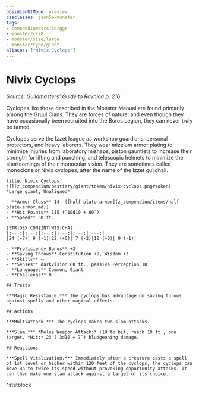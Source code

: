 ```yaml
---
obsidianUIMode: preview
cssclasses: json5e-monster
tags:
- compendium/src/5e/ggr
- monster/cr/8
- monster/size/large
- monster/type/giant
aliases: ["Nivix Cyclops"]
---
```

# Nivix Cyclops
*Source: Guildmasters' Guide to Ravnica p. 216*  

Cyclopes like those described in the Monster Manual are found primarily among the Gruul Clans. They are forces of nature, and even though they have occasionally been recruited into the Boros Legion, they can never truly be tamed.

Cyclopes serve the Izzet league as workshop guardians, personal protectors, and heavy laborers. They wear mizzium armor plating to minimize injuries from laboratory mishaps, piston gauntlets to increase their strength for lifting and punching, and telescopic helmets to minimize the shortcomings of their monocular vision. They are sometimes called monoclons or Nivix cyclopes, after the name of the Izzet guildhall.

```ad-statblock
title: Nivix Cyclops
![](z_compendium/bestiary/giant/token/nivix-cyclops.png#token)
*Large giant, Unaligned*

- **Armor Class** 14  ([half plate armor](z_compendium/items/half-plate-armor.md))
- **Hit Points** 115 (`10d10 + 60`)
- **Speed** 30 ft.

|STR|DEX|CON|INT|WIS|CHA|
|:---:|:---:|:---:|:---:|:---:|:---:|
|24 (+7)| 9 (-1)|22 (+6)| 7 (-2)|10 (+0)| 9 (-1)|

- **Proficiency Bonus** +3
- **Saving Throws** Constitution +9, Wisdom +3
- **Skills** ⏤
- **Senses** darkvision 60 ft., passive Perception 10
- **Languages** Common, Giant
- **Challenge** 8

## Traits

***Magic Resistance.*** The cyclops has advantage on saving throws against spells and other magical effects.

## Actions

***Multiattack.*** The cyclops makes two slam attacks.

***Slam.*** *Melee Weapon Attack:* +10 to hit, reach 10 ft., one target. *Hit:* 23 (`3d10 + 7`) bludgeoning damage.

## Reactions

***Spell Vitalization.*** Immediately after a creature casts a spell of 1st level or higher within 120 feet of the cyclops, the cyclops can move up to twice its speed without provoking opportunity attacks. It can then make one slam attack against a target of its choice.
```
^statblock